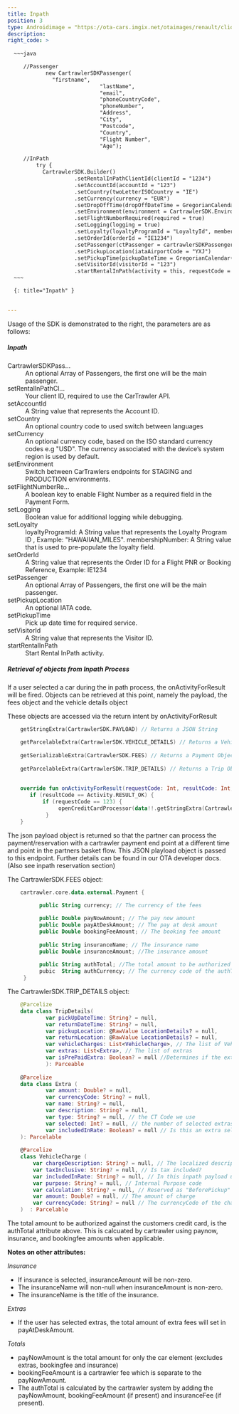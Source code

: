 ```yaml
---
title: Inpath
position: 3
type: Androidimage = "https://ota-cars.imgix.net/otaimages/renault/clio_3dr_nologo.jpg?w=180&dpr=2",
description:
right_code: >
  
  ~~~java      

     //Passenger
            new CartrawlerSDKPassenger(
              "firstname",
                             "lastName",
                             "email",
                             "phoneCountryCode",
                             "phoneNumber",
                             "Address",
                             "City",
                             "Postcode",
                             "Country",
                             "Flight Number",
                             "Age");

     //InPath
         try {
           CartrawlerSDK.Builder()
                     .setRentalInPathClientId(clientId = "1234")
                     .setAccountId(accountId = "123")
                     .setCountry(twoLetterISOCountry = "IE")
                     .setCurrency(currency = "EUR")
                     .setDropOffTime(dropOffDateTime = GregorianCalendar())
                     .setEnvironment(environment = CartrawlerSDK.Environment.STAGING)
                     .setFlightNumberRequired(required = true)
                     .setLogging(logging = true)
                     .setLoyalty(loyaltyProgramId = "LoyaltyId", membershipNumber = "123")
                     .setOrderId(orderId = "IE1234")
                     .setPassenger(ctPassenger = cartrawlerSDKPassenger)
                     .setPickupLocation(iataAirportCode = "YXJ")
                     .setPickupTime(pickupDateTime = GregorianCalendar())
                     .setVisitorId(visitorId = "123")
                     .startRentalInPath(activity = this, requestCode = 123)
  ~~~

  {: title="Inpath" }
  

---
```


Usage of the SDK is demonstrated to the right, the parameters are as follows:

<h5>Inpath</h5>

<dl><dt>CartrawlerSDKPass...</dt><dd>An optional Array of Passengers, the first one will be the main passenger.</dd>
<dt>setRentalInPathCl...</dt><dd>Your client ID, required to use the CarTrawler API.</dd>
<dt>setAccountId</dt><dd>A String value that represents the Account ID.</dd>
<dt>setCountry</dt><dd>An optional country code to used switch between languages</dd>
<dt>setCurrency</dt><dd>An optional currency code, based on the ISO standard currency codes e.g "USD". The currency associated with the device’s system region is used by default.</dd>
<dt>setEnvironment</dt><dd>Switch between CarTrawlers endpoints for STAGING and PRODUCTION environments.</dd>
<dt>setFlightNumberRe...</dt><dd>A boolean key to enable Flight Number as a required field in the Payment Form.</dd>
<dt>setLogging</dt><dd>Boolean value for additional logging while debugging.</dd>
<dt>setLoyalty</dt><dd>loyaltyProgramId: A String value that represents the Loyalty Program ID , Example: "HAWAIIAN_MILES". membershipNumber: A String value that is used to pre-populate the loyalty field.</dd>
<dt>setOrderId</dt><dd>A String value that represents the Order ID for a Flight PNR or Booking Reference, Example: IE1234</dd>
<dt>setPassenger</dt><dd>An optional Array of Passengers, the first one will be the main passenger.</dd>
<dt>setPickupLocation</dt><dd>An optional IATA code.</dd>
<dt>setPickupTime</dt><dd>Pick up date time for required service.</dd>
<dt>setVisitorId</dt><dd>A String value that represents the Visitor ID.</dd>
<dt>startRentalInPath</dt><dd>Start Rental InPath activity.</dd></dl>


<h5>Retrieval of objects from Inpath Process</h5>


If a user selected a car during the in path process, the onActivityForResult will be fired. Objects can be retrieved at this point, namely the payload, the fees object and the vehicle details object

These objects are accessed via the return intent by onActivityForResult

```kotlin   
    getStringExtra(CartrawlerSDK.PAYLOAD) // Returns a JSON String
    
    getParcelableExtra(CartrawlerSDK.VEHICLE_DETAILS) // Returns a VehicleDetails Object
    
    getSerializableExtra(CartrawlerSDK.FEES) // Returns a Payment Object
    
    getParcelableExtra(CartrawlerSDK.TRIP_DETAILS) // Returns a Trip Object with extras included
        
        
    override fun onActivityForResult(requestCode: Int, resultCode: Int, data: Intent?) {
       if (resultCode == Activity.RESULT_OK) {
           if (requestCode == 123) {
                openCreditCardProcessor(data!!.getStringExtra(CartrawlerSDK.PAYLOAD))
            }      
    }
```    
    
The json payload object is returned so that the partner can process the payment/reservation with a cartrawler payment end point at a different time and point in the partners basket flow. This JSON playload object is passed to this endpoint. 
Further details can be found in our OTA developer docs. (Also see inpath reservation section)

The CartrawlerSDK.FEES object:
```kotlin
    cartrawler.core.data.external.Payment {
          
          public String currency; // The currency of the fees

          public Double payNowAmount; // The pay now amount
          public Double payAtDeskAmount; // The pay at desk amount
          public Double bookingFeeAmount; // The booking fee amount
      
          public String insuranceName; // The insurance name
          public Double insuranceAmount; //The insurance amount
          
          public String authTotal; //The total amount to be authorized against the customers credit card.
          pubic  String authCurrency; // The currency code of the authTotal
     }
```
    
The CartrawlerSDK.TRIP_DETAILS object:
```kotlin
    @Parcelize
    data class TripDetails(
            var pickUpDateTime: String? = null,
            var returnDateTime: String? = null,
            var pickupLocation: @RawValue LocationDetails? = null,
            var returnLocation: @RawValue LocationDetails? = null,
            var vehicleCharges: List<VehicleCharge>, // The list of Vehicle Charges
            var extras: List<Extra>, // The list of extras
            var isPrePaidExtra: Boolean? = null //Determines if the extra requires payment
            ): Parceable 
            
    @Parcelize
    data class Extra (
            var amount: Double? = null,
            var currencyCode: String? = null,
            var name: String? = null,
            var description: String? = null,
            var type: String? = null, // the CT Code we use
            var selected: Int? = null, // the number of selected extras or qty
            var includedInRate: Boolean? = null // Is this an extra selected by the user or already part of rate
    ): Parcelable
    
    @Parcelize
    class VehicleCharge (
        var chargeDescription: String? = null, // The localized description
        var taxInclusive: String? = null, // Is tax included?
        var includedInRate: String? = null, // In this inpath payload use case this is always 'true'
        var purpose: String? = null, // Internal Purpose code
        var calculation: String? = null, // Reserved as "BeforePickup"
        var amount: Double? = null, // The amount of charge
        var currencyCode: String? = null // The currencyCode of the charge
    )  : Parcelable
```
          
     
The total amount to be authorized against the customers credit card, is the authTotal attribute above. This is calcuated by cartrawler using paynow, insurance, and bookingfee amounts when applicable.
 
**Notes on other attributes:**

*Insurance*
* If insurance is selected, insuranceAmount will be non-zero.
* The insuranceName will non-null when insuranceAmount is non-zero.
* The insuranceName is the title of the insurance.

*Extras*
* If the user has selected extras, the total amount of extra fees will set in payAtDeskAmount. <br>

*Totals*
* payNowAmount is the total amount for only the car element (excludes extras,  bookingfee and insurance)
* bookingFeeAmount is a cartrawler fee which is separate to the payNowAmount.
* The authTotal is calculated by the cartrawler system by adding the payNowAmount, bookingFeeAmount (if present) and insuranceFee (if present).
